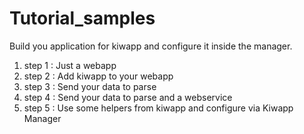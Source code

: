 Tutorial_samples
================

Build you application for kiwapp and configure it inside the manager.

1. step 1 : Just a webapp
2. step 2 : Add kiwapp to your webapp
3. step 3 : Send your data to parse
4. step 4 : Send your data to parse and a webservice
5. step 5 : Use some helpers from kiwapp and configure via Kiwapp Manager

